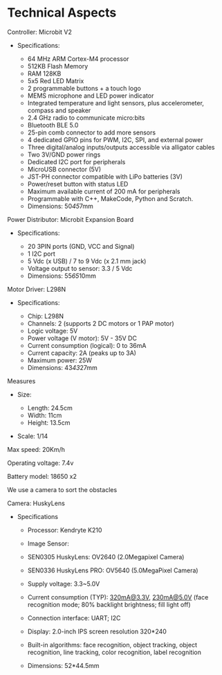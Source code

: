 Technical Aspects
====
Controller: Microbit V2
- Specifications: 

  - 64 MHz ARM Cortex-M4 processor
  - 512KB Flash Memory
  - RAM 128KB
  - 5x5 Red LED Matrix
  - 2 programmable buttons + a touch logo
  - MEMS microphone and LED power indicator
  - Integrated temperature and light sensors, plus accelerometer, compass and speaker
  - 2.4 GHz radio to communicate micro:bits
  - Bluetooth BLE 5.0
  - 25-pin comb connector to add more sensors
  - 4 dedicated GPIO pins for PWM, I2C, SPI, and external power
  - Three digital/analog inputs/outputs accessible via alligator cables
  - Two 3V/GND power rings
  - Dedicated I2C port for peripherals
  - MicroUSB connector (5V)
  - JST-PH connector compatible with LiPo batteries (3V)
  - Power/reset button with status LED
  - Maximum available current of 200 mA for peripherals
  - Programmable with C++, MakeCode, Python and Scratch.
  - Dimensions: 50*45*7mm

Power Distributor: Microbit Expansion Board
- Specifications:
  
  - 20 3PIN ports (GND, VCC and Signal)
  - 1 I2C port
  - 5 Vdc (x USB) / 7 to 9 Vdc (x 2.1 mm jack)
  - Voltage output to sensor: 3.3 / 5 Vdc
  - Dimensions: 55*65*10mm

Motor Driver: L298N
- Specifications:

  - Chip: L298N
  - Channels: 2 (supports 2 DC motors or 1 PAP motor)
  - Logic voltage: 5V
  - Power voltage (V motor): 5V - 35V DC
  - Current consumption (logical): 0 to 36mA
  - Current capacity: 2A (peaks up to 3A)
  - Maximum power: 25W
  - Dimensions: 43*43*27mm

Measures
- Size: 
  - Length: 24.5cm
  - Width: 11cm
  - Height: 13.5cm

- Scale: 1/14

Max speed: 20Km/h

Operating voltage: 7.4v

Battery model: 18650 x2


We use a camera to sort the obstacles

Camera: HuskyLens
- Specifications

  - Processor: Kendryte K210

  - Image Sensor:

   - SEN0305 HuskyLens: OV2640 (2.0Megapixel Camera)
   - SEN0336 HuskyLens PRO: OV5640 (5.0MegaPixel Camera)

  - Supply voltage: 3.3~5.0V

  - Current consumption (TYP): 320mA@3.3V, 230mA@5.0V (face recognition mode; 80% backlight brightness; fill light off)

  - Connection interface: UART; I2C

  - Display: 2.0-inch IPS screen resolution 320*240

  - Built-in algorithms: face recognition, object tracking, object recognition, line tracking, color recognition, label recognition

  - Dimensions: 52*44.5mm
